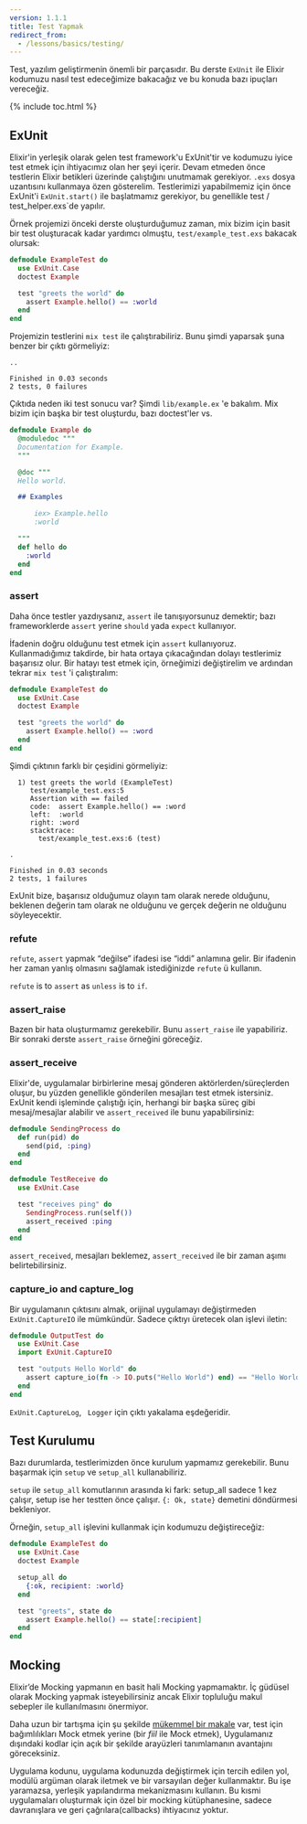 ```yaml
---
version: 1.1.1
title: Test Yapmak
redirect_from:
  - /lessons/basics/testing/
---
```


Test, yazılım geliştirmenin önemli bir parçasıdır. Bu derste `ExUnit` ile Elixir kodumuzu nasıl test edeceğimize bakacağız ve bu konuda bazı ipuçları vereceğiz.

{% include toc.html %}

## ExUnit

Elixir'in yerleşik olarak gelen test framework'u ExUnit'tir ve kodumuzu iyice test etmek için ihtiyacımız olan her şeyi içerir. Devam etmeden önce testlerin Elixir betikleri üzerinde çalıştığını unutmamak gerekiyor. `.exs` dosya uzantısını kullanmaya özen gösterelim. Testlerimizi yapabilmemiz için önce ExUnit'i `ExUnit.start()` ile başlatmamız gerekiyor, bu genellikle test / test_helper.exs`de yapılır.

Örnek projemizi önceki derste oluşturduğumuz zaman, mix bizim için basit bir test oluşturacak kadar yardımcı olmuştu, `test/example_test.exs` bakacak olursak:

```elixir
defmodule ExampleTest do
  use ExUnit.Case
  doctest Example

  test "greets the world" do
    assert Example.hello() == :world
  end
end
```

Projemizin testlerini `mix test` ile çalıştırabiliriz. Bunu şimdi yaparsak şuna benzer bir çıktı görmeliyiz:

```shell
..

Finished in 0.03 seconds
2 tests, 0 failures
```

Çıktıda neden iki test sonucu var? Şimdi `lib/example.ex` 'e bakalım. Mix bizim için başka bir test oluşturdu, bazı doctest'ler vs.

```elixir
defmodule Example do
  @moduledoc """
  Documentation for Example.
  """

  @doc """
  Hello world.

  ## Examples

      iex> Example.hello
      :world

  """
  def hello do
    :world
  end
end
```

### assert

Daha önce testler yazdıysanız, `assert` ile tanışıyorsunuz demektir; bazı frameworklerde `assert` yerine `should` yada `expect` kullanıyor.

İfadenin doğru olduğunu test etmek için `assert` kullanıyoruz. Kullanmadığımız takdirde, bir hata ortaya çıkacağından dolayı testlerimiz başarısız olur. Bir hatayı test etmek için, örneğimizi değiştirelim ve ardından tekrar `mix test` 'i çalıştıralım:


```elixir
defmodule ExampleTest do
  use ExUnit.Case
  doctest Example

  test "greets the world" do
    assert Example.hello() == :word
  end
end
```

Şimdi çıktının farklı bir çeşidini görmeliyiz:

```shell
  1) test greets the world (ExampleTest)
     test/example_test.exs:5
     Assertion with == failed
     code:  assert Example.hello() == :word
     left:  :world
     right: :word
     stacktrace:
       test/example_test.exs:6 (test)

.

Finished in 0.03 seconds
2 tests, 1 failures
```

ExUnit bize, başarısız olduğumuz olayın tam olarak nerede olduğunu, beklenen değerin tam olarak ne olduğunu ve gerçek değerin ne olduğunu söyleyecektir.

### refute

`refute`, `assert` yapmak  “değilse” ifadesi ise “iddi” anlamına gelir. Bir ifadenin her zaman yanlış olmasını sağlamak istediğinizde `refute` ü kullanın.

`refute` is to `assert` as `unless` is to `if`. 

### assert_raise

Bazen bir hata oluşturmamız gerekebilir. Bunu `assert_raise` ile yapabiliriz. Bir sonraki derste `assert_raise` örneğini göreceğiz.

### assert_receive

Elixir'de, uygulamalar birbirlerine mesaj gönderen aktörlerden/süreçlerden oluşur, bu yüzden genellikle gönderilen mesajları test etmek istersiniz. ExUnit kendi işleminde çalıştığı için, herhangi bir başka süreç gibi mesaj/mesajlar alabilir ve `assert_received` ile bunu yapabilirsiniz:

```elixir
defmodule SendingProcess do
  def run(pid) do
    send(pid, :ping)
  end
end

defmodule TestReceive do
  use ExUnit.Case

  test "receives ping" do
    SendingProcess.run(self())
    assert_received :ping
  end
end
```

`assert_received`, mesajları beklemez, `assert_received` ile bir zaman aşımı belirtebilirsiniz.

### capture_io and capture_log

Bir uygulamanın çıktısını almak, orijinal uygulamayı değiştirmeden `ExUnit.CaptureIO` ile mümkündür. Sadece çıktıyı üretecek olan işlevi iletin:

```elixir
defmodule OutputTest do
  use ExUnit.Case
  import ExUnit.CaptureIO

  test "outputs Hello World" do
    assert capture_io(fn -> IO.puts("Hello World") end) == "Hello World\n"
  end
end
```

`ExUnit.CaptureLog`, ` Logger` için çıktı yakalama eşdeğeridir.

## Test Kurulumu

Bazı durumlarda, testlerimizden önce kurulum yapmamız gerekebilir. Bunu başarmak için `setup` ve `setup_all` kullanabiliriz.

`setup` ile `setup_all` komutlarının arasında ki fark: setup_all sadece 1 kez çalışır, setup ise her testten önce çalışır. `{: Ok, state}` demetini döndürmesi bekleniyor.

Örneğin, `setup_all` işlevini kullanmak için kodumuzu değiştireceğiz:

```elixir
defmodule ExampleTest do
  use ExUnit.Case
  doctest Example

  setup_all do
    {:ok, recipient: :world}
  end

  test "greets", state do
    assert Example.hello() == state[:recipient]
  end
end
```

## Mocking

Elixir’de Mocking yapmanın en basit hali Mocking yapmamaktır. İç güdüsel olarak Mocking yapmak isteyebilirsiniz ancak Elixir topluluğu makul sebepler ile kullanılmasını önermiyor.

Daha uzun bir tartışma için şu şekilde [mükemmel bir makale](http://blog.plataformatec.com.br/2015/10/mocks-and-explicit-contracts/) var, test için bağımlılıkları Mock etmek yerine (bir *fiil* ile Mock etmek), Uygulamanız dışındaki kodlar için açık bir şekilde arayüzleri tanımlamanın avantajını göreceksiniz.

Uygulama kodunu, uygulama kodunuzda değiştirmek için tercih edilen yol, modülü argüman olarak iletmek ve bir varsayılan değer kullanmaktır. Bu işe yaramazsa, yerleşik yapılandırma mekanizmasını kullanın. Bu kısmi uygulamaları oluşturmak için özel bir mocking kütüphanesine, sadece davranışlara ve geri çağrılara(callbacks) ihtiyacınız yoktur.

